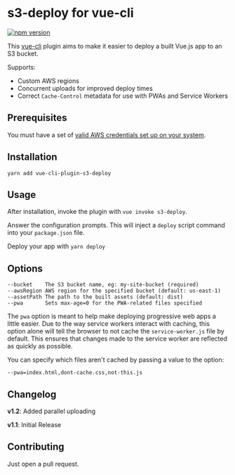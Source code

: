 s3-deploy for vue-cli
===

[![npm version](https://badge.fury.io/js/vue-cli-plugin-s3-deploy.svg)](https://badge.fury.io/js/vue-cli-plugin-s3-deploy)

This [vue-cli](https://github.com/vuejs/vue-cli) plugin aims to make it easier to deploy a built Vue.js app to an S3 bucket.

Supports:

* Custom AWS regions
* Concurrent uploads for improved deploy times
* Correct `Cache-Control` metadata for use with PWAs and Service Workers

Prerequisites
---

You must have a set of [valid AWS credentials set up on your system](https://docs.aws.amazon.com/cli/latest/userguide/cli-chap-getting-started.html).


Installation
---
```
yarn add vue-cli-plugin-s3-deploy
```

Usage
---

After installation, invoke the plugin with `vue invoke s3-deploy`.

Answer the configuration prompts. This will inject a `deploy` script command into your
`package.json` file.

Deploy your app with `yarn deploy`

Options
---
```
--bucket    The S3 bucket name, eg: my-site-bucket (required)
--awsRegion AWS region for the specified bucket (default: us-east-1)
--assetPath The path to the built assets (default: dist)
--pwa       Sets max-age=0 for the PWA-related files specified
```

The `pwa` option is meant to help make deploying progressive web apps a little
easier. Due to the way service workers interact with caching, this option alone will tell
the browser to not cache the `service-worker.js` file by default. This ensures that changes made to the service worker are reflected as quickly as possible.

You can specify which files aren't cached by passing a value to the option:

`--pwa=index.html,dont-cache.css,not-this.js`

Changelog
---

**v1.2**: Added parallel uploading

**v1.1**: Initial Release

Contributing
---

Just open a pull request.
